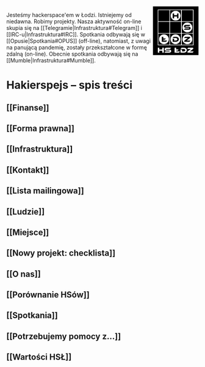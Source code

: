 <img src="https://raw.githubusercontent.com/hakierspejs/wiki/master/media-w-wiki/hakierspejs.png" width="120px" align="right" />

Jesteśmy hackerspace'em w Łodzi. Istniejemy od niedawna. Robimy projekty. Nasza aktywność on-line skupia się na [[Telegramie|Infrastruktura#Telegram]] i [[IRC-u|Infrastruktura#IRC]]. Spotkania odbywają się w [[Opusie|Spotkania#OPUS]] (off-line), natomiast, z uwagi na panującą pandemię, zostały przekształcone w formę zdalną (on-line). Obecnie spotkania odbywają się na [[Mumble|Infrastruktura#Mumble]].

Hakierspejs – spis treści
=========================

<!--

ls * | rg -v '^Home.md$' | sed -e 's/\.md$/]]/g' -e 's/^/## [[/g' | sort

-->

## [[Finanse]]
## [[Forma prawna]]
## [[Infrastruktura]]
## [[Kontakt]]
## [[Lista mailingowa]]
## [[Ludzie]]
## [[Miejsce]]
## [[Nowy projekt: checklista]]
## [[O nas]]
## [[Porównanie HSów]]
## [[Spotkania]]
## [[Potrzebujemy pomocy z...]]
## [[Wartości HSŁ]]